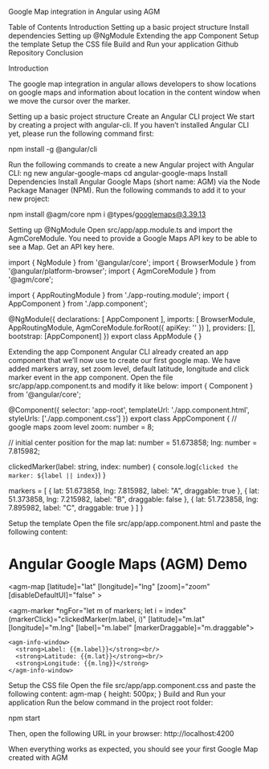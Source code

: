 Google Map integration in Angular using AGM

Table of Contents 
Introduction 
Setting up a basic project structure
Install dependencies 
Setting up @NgModule 
Extending the app Component
Setup the template
Setup the CSS file
Build and Run your application
Github Repository
Conclusion

Introduction

The google map integration in angular allows developers to show locations on google maps and information about location in the content window when we move the cursor over the marker.

Setting up a basic project structure
Create an Angular CLI project
We start by creating a project with angular-cli. If you haven’t installed Angular CLI yet, please run the following command first:

npm install -g @angular/cli

Run the following commands to create a new Angular project with Angular CLI:
ng new angular-google-maps
cd angular-google-maps
Install Dependencies
Install Angular Google Maps (short name: AGM) via the Node Package Manager (NPM). Run the following commands to add it to your new project:

npm install @agm/core
npm i @types/googlemaps@3.39.13

Setting up @NgModule 
Open src/app/app.module.ts and import the AgmCoreModule. You need to provide a Google Maps API key to be able to see a Map. Get an API key here.

import { NgModule } from '@angular/core';
import { BrowserModule } from '@angular/platform-browser';
import { AgmCoreModule } from '@agm/core';
 
import { AppRoutingModule } from './app-routing.module';
import { AppComponent } from './app.component';
 
@NgModule({
  declarations: [
    AppComponent
  ],
  imports: [
    BrowserModule,
    AppRoutingModule,
    AgmCoreModule.forRoot({
      apiKey: ''
    })
  ],
  providers: [],
  bootstrap: [AppComponent]
})
export class AppModule { }
 


Extending the app Component
Angular CLI already created an app component that we’ll now use to create our first google map. We have added markers array, set zoom level, default latitude, longitude and click marker event in the app component. Open the file src/app/app.component.ts and modify it like below:
import { Component } from '@angular/core';
 
@Component({
  selector: 'app-root',
  templateUrl: './app.component.html',
  styleUrls: ['./app.component.css']
})
export class AppComponent  {
  // google maps zoom level
  zoom: number = 8;
 
  // initial center position for the map
  lat: number = 51.673858;
  lng: number = 7.815982;
 
  clickedMarker(label: string, index: number) {
    console.log(`clicked the marker: ${label || index}`)
  }
 
  markers = [
      {
          lat: 51.673858,
          lng: 7.815982,
          label: "A",
          draggable: true
      },
      {
          lat: 51.373858,
          lng: 7.215982,
          label: "B",
          draggable: false
      },
      {
          lat: 51.723858,
          lng: 7.895982,
          label: "C",
          draggable: true
      }
  ]
}


Setup the template
Open the file src/app/app.component.html and paste the following content:
<h1>Angular Google Maps (AGM) Demo</h1>
 
<agm-map
  [latitude]="lat"
  [longitude]="lng"
  [zoom]="zoom"
  [disableDefaultUI]="false"   >
 
  <agm-marker
      *ngFor="let m of markers; let i = index"
      (markerClick)="clickedMarker(m.label, i)"
      [latitude]="m.lat"
      [longitude]="m.lng"
      [label]="m.label"
      [markerDraggable]="m.draggable">
     
    <agm-info-window>
      <strong>Label: {{m.label}}</strong><br/>
      <strong>Latitude: {{m.lat}}</strong><br/>
      <strong>Longitude: {{m.lng}}</strong>
    </agm-info-window>
   
  </agm-marker>
 
</agm-map>

Setup the CSS file
Open the file src/app/app.component.css and paste the following content:
agm-map {
    height: 500px;
}
Build and Run your application
Run the below command in the project root folder:

npm start

Then, open the following URL in your browser: http://localhost:4200

When everything works as expected, you should see your first Google Map created with AGM

